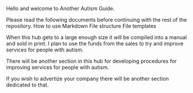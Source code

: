 Hello and welcome to Another Autism Guide.

Please read the following documents before continuing with the rest of the repository.
    How to use Markdown
    File structure
    File templates


When this hub gets to a large enough size it will be compiled into a manual and sold in print.
I plan to use the funds from the sales to try and improve services for people with autism.

There will be another section in this hub for developing procedures for improving services for people with autism.

If you wish to advertize your company there will be another section dedicated to that. 